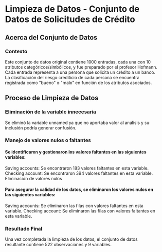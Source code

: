 # Limpieza de Datos - Conjunto de Datos de Solicitudes de Crédito
 ## Acerca del Conjunto de Datos
###  Contexto
Este conjunto de datos original contiene 1000 entradas, cada una con 10 atributos categóricos/simbólicos, y fue preparado por el profesor Hofmann. Cada entrada representa a una persona que solicita un crédito a un banco. La clasificación del riesgo crediticio de cada persona se encuentra registrada como "bueno" o "malo" en función de los atributos asociados.

## Proceso de Limpieza de Datos
 ### Eliminación de la variable innecesaria

Se eliminó la variable unnamed ya que no aportaba valor al análisis y su inclusión podría generar confusión.

### Manejo de valores nulos o faltantes

#### Se identificaron y gestionaron los valores faltantes en las siguientes variables:

Saving accounts: Se encontraron 183 valores faltantes en esta variable.
Checking account: Se encontraron 394 valores faltantes en esta variable.
Eliminación de valores nulos

#### Para asegurar la calidad de los datos, se eliminaron los valores nulos en las siguientes variables:

Saving accounts: Se eliminaron las filas con valores faltantes en esta variable.
Checking account: Se eliminaron las filas con valores faltantes en esta variable.
### Resultado Final
Una vez completada la limpieza de los datos, el conjunto de datos resultante contiene 522 observaciones y 9 variables.
